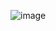 ![image](https://github.com/lkadiryalcinl/EksiSozluk/assets/96176339/d6dbea9a-d021-42a8-b9f3-31bdc7a99880)
